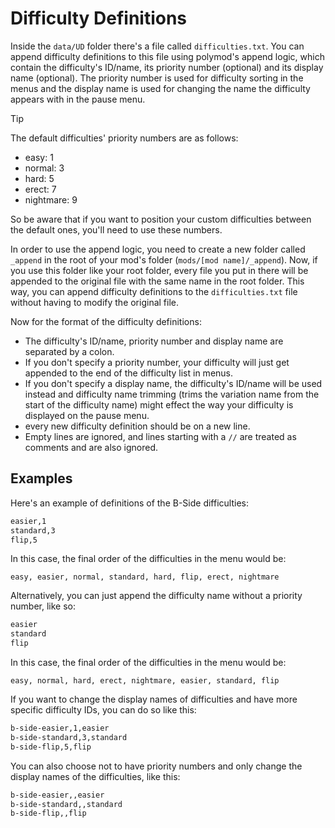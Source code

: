 # Difficulty Definitions

Inside the `data/UD` folder there's a file called `difficulties.txt`. You can append difficulty definitions to this file using polymod's append logic, which contain the difficulty's ID/name, its priority number (optional) and its display name (optional). The priority number is used for difficulty sorting in the menus and the display name is used for changing the name the difficulty appears with in the pause menu.

> [!TIP]
> The default difficulties' priority numbers are as follows:
> - easy: 1
> - normal: 3
> - hard: 5
> - erect: 7
> - nightmare: 9
> 
> So be aware that if you want to position your custom difficulties between the default ones, you'll need to use these numbers.

In order to use the append logic, you need to create a new folder called `_append` in the root of your mod's folder (`mods/[mod name]/_append`). Now, if you use this folder like your root folder, every file you put in there will be appended to the original file with the same name in the root folder. This way, you can append difficulty definitions to the `difficulties.txt` file without having to modify the original file.

Now for the format of the difficulty definitions:
- The difficulty's ID/name, priority number and display name are separated by a colon.
- If you don't specify a priority number, your difficulty will just get appended to the end of the difficulty list in menus.
- If you don't specify a display name, the difficulty's ID/name will be used instead and difficulty name trimming (trims the variation name from the start of the difficulty name) might effect the way your difficulty is displayed on the pause menu.
- every new difficulty definition should be on a new line.
- Empty lines are ignored, and lines starting with a `//` are treated as comments and are also ignored.

## Examples

Here's an example of definitions of the B-Side difficulties:
```txt
easier,1
standard,3
flip,5
```
In this case, the final order of the difficulties in the menu would be:

    easy, easier, normal, standard, hard, flip, erect, nightmare

Alternatively, you can just append the difficulty name without a priority number, like so:
```txt
easier
standard
flip
```
In this case, the final order of the difficulties in the menu would be:

    easy, normal, hard, erect, nightmare, easier, standard, flip

If you want to change the display names of difficulties and have more specific difficulty IDs, you can do so like this:
```txt
b-side-easier,1,easier
b-side-standard,3,standard
b-side-flip,5,flip
```

You can also choose not to have priority numbers and only change the display names of the difficulties, like this:
```txt
b-side-easier,,easier
b-side-standard,,standard
b-side-flip,,flip
```
